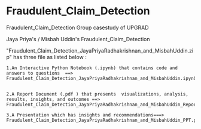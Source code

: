 # Fraudulent_Claim_Detection
Fraudulent_Claim_Detection Group casestudy of UPGRAD

Jaya Priya's / Misbah Uddin's Fraudulent_Claim_Detection

"Fraudulent_Claim_Detection_JayaPriyaRadhakrishnan_and_MisbahUddin.zip" has three file as listed below :

    1.An Interactive Python Notebook (.ipynb) that contains code and answers to questions  ==> Fraudulent_Claim_Detection_JayaPriyaRadhakrishnan_and_MisbahUddin.ipynb
    
    
    2.A Report Document (.pdf ) that presents  visualizations, analysis, results, insights, and outcomes ==> Fraudulent_Claim_Detection_JayaPriyaRadhakrishnan_and_MisbahUddin_Report.pdf

    3.A Presentation which has insights and recommendations===> Fraudulent_Claim_Detection_JayaPriyaRadhakrishnan_and_MisbahUddin_PPT.pdf
